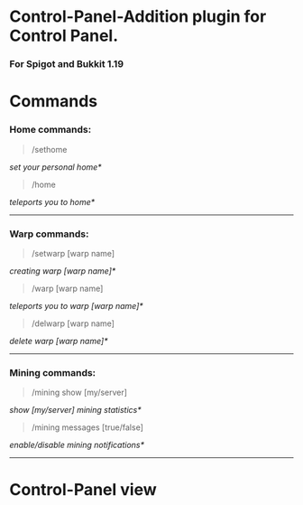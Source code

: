 # Control-Panel-Addition plugin for Control Panel.
### For Spigot and Bukkit 1.19

# Commands
### Home commands:
>/sethome<br />

_set your personal home*_<br />
>/home<br />

_teleports you to home*_<br />

---
### Warp commands:
>/setwarp [warp name]<br />

_creating warp [warp name]*_<br />
>/warp [warp name]<br />

_teleports you to warp [warp name]*_<br />
>/delwarp [warp name]<br />

_delete warp [warp name]*_<br />

---
### Mining commands:
>/mining show [my/server]<br />

_show [my/server] mining statistics*_<br />
>/mining messages [true/false]<br />

_enable/disable mining notifications*_<br />

---
# Control-Panel view

